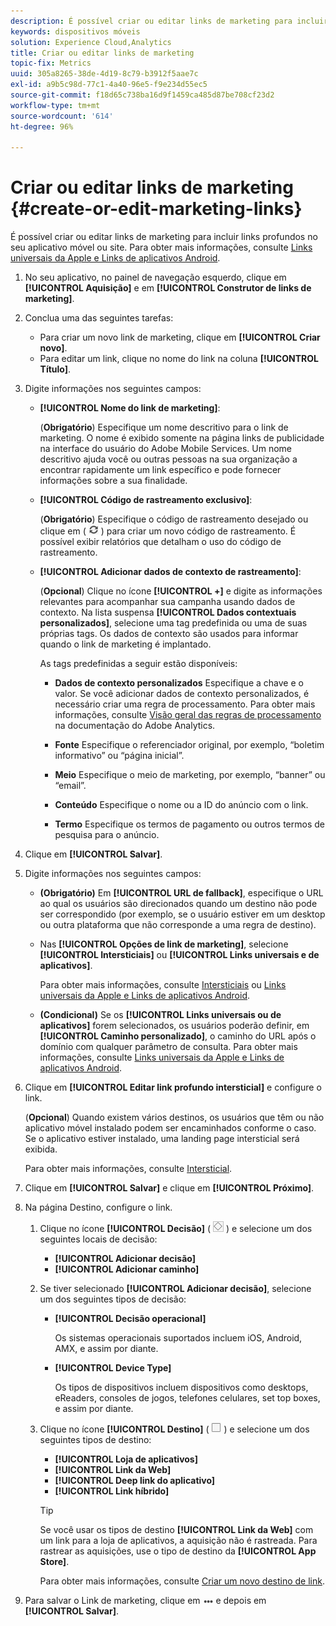 ```yaml
---
description: É possível criar ou editar links de marketing para incluir links profundos no seu aplicativo móvel ou site.
keywords: dispositivos móveis
solution: Experience Cloud,Analytics
title: Criar ou editar links de marketing
topic-fix: Metrics
uuid: 305a8265-38de-4d19-8c79-b3912f5aae7c
exl-id: a9b5c98d-77c1-4a40-96e5-f9e234d55ec5
source-git-commit: f18d65c738ba16d9f1459ca485d87be708cf23d2
workflow-type: tm+mt
source-wordcount: '614'
ht-degree: 96%

---
```


# Criar ou editar links de marketing {#create-or-edit-marketing-links}

É possível criar ou editar links de marketing para incluir links profundos no seu aplicativo móvel ou site. Para obter mais informações, consulte [Links universais da Apple e Links de aplicativos Android](/help/using/c-manage-app-settings/c-mob-confg-app/c-universal-app-links.md).

1. No seu aplicativo, no painel de navegação esquerdo, clique em **[!UICONTROL Aquisição]** e em **[!UICONTROL Construtor de links de marketing]**.
1. Conclua uma das seguintes tarefas:

   * Para criar um novo link de marketing, clique em **[!UICONTROL Criar novo]**.
   * Para editar um link, clique no nome do link na coluna **[!UICONTROL Título]**.

1. Digite informações nos seguintes campos:

   * **[!UICONTROL Nome do link de marketing]**:

      (**Obrigatório**) Especifique um nome descritivo para o link de marketing. O nome é exibido somente na página links de publicidade na interface do usuário do Adobe Mobile Services. Um nome descritivo ajuda você ou outras pessoas na sua organização a encontrar rapidamente um link específico e pode fornecer informações sobre a sua finalidade.

   * **[!UICONTROL Código de rastreamento exclusivo]**:

      (**Obrigatório**) Especifique o código de rastreamento desejado ou clique em ( ![gerar ícone](assets/icon_generate.png) ) para criar um novo código de rastreamento. É possível exibir relatórios que detalham o uso do código de rastreamento.

   * **[!UICONTROL Adicionar dados de contexto de rastreamento]**:

      (**Opcional**) Clique no ícone **[!UICONTROL +]** e digite as informações relevantes para acompanhar sua campanha usando dados de contexto. Na lista suspensa **[!UICONTROL Dados contextuais personalizados]**, selecione uma tag predefinida ou uma de suas próprias tags. Os dados de contexto são usados para informar quando o link de marketing é implantado.

      As tags predefinidas a seguir estão disponíveis:

      * **Dados de contexto personalizados**
Especifique a chave e o valor. Se você adicionar dados de contexto personalizados, é necessário criar uma regra de processamento. Para obter mais informações, consulte [Visão geral das regras de processamento](https://experienceleague.adobe.com/docs/analytics/admin/admin-tools/processing-rules/processing-rules.html) na documentação do Adobe Analytics.

      * **Fonte**
Especifique o referenciador original, por exemplo, “boletim informativo” ou “página inicial”.

      * **Meio**
Especifique o meio de marketing, por exemplo, “banner” ou “email”.

      * **Conteúdo**
Especifique o nome ou a ID do anúncio com o link.

      * **Termo**
Especifique os termos de pagamento ou outros termos de pesquisa para o anúncio.
1. Clique em **[!UICONTROL Salvar]**.
1. Digite informações nos seguintes campos:

   * **(Obrigatório)** Em **[!UICONTROL URL de fallback]**, especifique o URL ao qual os usuários são direcionados quando um destino não pode ser correspondido (por exemplo, se o usuário estiver em um desktop ou outra plataforma que não corresponde a uma regra de destino).
   * Nas **[!UICONTROL Opções de link de marketing]**, selecione **[!UICONTROL Intersticiais]** ou **[!UICONTROL Links universais e de aplicativos]**.

      Para obter mais informações, consulte [Intersticiais](/help/using/acquisition-main/c-marketing-links-builder/t-create-edit-adobe-links/t-interstitials.md) ou [Links universais da Apple e Links de aplicativos Android](/help/using/c-manage-app-settings/c-mob-confg-app/c-universal-app-links.md).

   * **(Condicional)** Se os **[!UICONTROL Links universais ou de aplicativos]** forem selecionados, os usuários poderão definir, em **[!UICONTROL Caminho personalizado]**, o caminho do URL após o domínio com qualquer parâmetro de consulta. Para obter mais informações, consulte [Links universais da Apple e Links de aplicativos Android](/help/using/c-manage-app-settings/c-mob-confg-app/c-universal-app-links.md).

1. Clique em **[!UICONTROL Editar link profundo intersticial]** e configure o link.

   (**Opcional**) Quando existem vários destinos, os usuários que têm ou não aplicativo móvel instalado podem ser encaminhados conforme o caso. Se o aplicativo estiver instalado, uma landing page intersticial será exibida.

   Para obter mais informações, consulte [Intersticial](/help/using/acquisition-main/c-marketing-links-builder/t-create-edit-adobe-links/t-interstitials.md).

1. Clique em **[!UICONTROL Salvar]** e clique em **[!UICONTROL Próximo]**.
1. Na página Destino, configure o link.

   1. Clique no ícone **[!UICONTROL Decisão]** ( ![decision icon](assets/icon_decision.png) ) e selecione um dos seguintes locais de decisão:

      * **[!UICONTROL Adicionar decisão]**
      * **[!UICONTROL Adicionar caminho]**
   1. Se tiver selecionado **[!UICONTROL Adicionar decisão]**, selecione um dos seguintes tipos de decisão:

      * **[!UICONTROL Decisão operacional]**

         Os sistemas operacionais suportados incluem iOS, Android, AMX, e assim por diante.

      * **[!UICONTROL Device Type]**

         Os tipos de dispositivos incluem dispositivos como desktops, eReaders, consoles de jogos, telefones celulares, set top boxes, e assim por diante.
   1. Clique no ícone **[!UICONTROL Destino]** ( ![square icono](assets/icon_square.png) ) e selecione um dos seguintes tipos de destino:

      * **[!UICONTROL Loja de aplicativos]**
      * **[!UICONTROL Link da Web]**
      * **[!UICONTROL Deep link do aplicativo]**
      * **[!UICONTROL Link híbrido]**

      >[!TIP]
      >
      >Se você usar os tipos de destino **[!UICONTROL Link da Web]** com um link para a loja de aplicativos, a aquisição não é rastreada. Para rastrear as aquisições, use o tipo de destino da **[!UICONTROL App Store]**.

      Para obter mais informações, consulte [Criar um novo destino de link](/help/using/acquisition-main/c-manage-link-destinations/t-create-new-app-deep-link-destination.md).




1. Para salvar o Link de marketing, clique em ![elipses](assets/icon_elipses.png) e depois em **[!UICONTROL Salvar]**.
